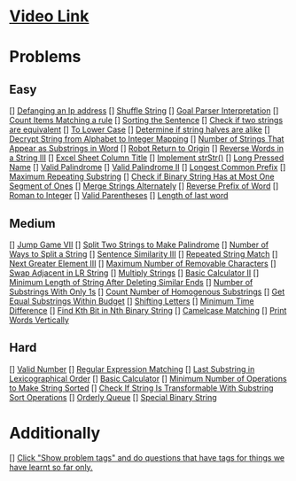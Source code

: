 # [Video Link](https://youtu.be/zL1DPZ0Ovlo)

# Problems

## Easy

[] [Defanging an Ip address](https://leetcode.com/problems/defanging-an-ip-address/)
[] [Shuffle String](https://leetcode.com/problems/shuffle-string/)
[] [Goal Parser Interpretation](https://leetcode.com/problems/goal-parser-interpretation/)
[] [Count Items Matching a rule](https://leetcode.com/problems/count-items-matching-a-rule/)
[] [Sorting the Sentence](https://leetcode.com/problems/sorting-the-sentence/)
[] [Check if two strings are equivalent](https://leetcode.com/problems/check-if-two-string-arrays-are-equivalent/)
[] [To Lower Case](https://leetcode.com/problems/to-lower-case/)
[] [Determine if string halves are alike](https://leetcode.com/problems/determine-if-string-halves-are-alike/)
[] [Decrypt String from Alphabet to Integer Mapping](https://leetcode.com/problems/decrypt-string-from-alphabet-to-integer-mapping/)
[] [Number of Strings That Appear as Substrings in Word](https://leetcode.com/problems/number-of-strings-that-appear-as-substrings-in-word/)
[] [Robot Return to Origin](https://leetcode.com/problems/robot-return-to-origin/)
[] [Reverse Words in a String III](https://leetcode.com/problems/reverse-words-in-a-string-iii/)
[] [Excel Sheet Column Title](https://leetcode.com/problems/excel-sheet-column-title/)
[] [Implement strStr()](https://leetcode.com/problems/implement-strstr/)
[] [Long Pressed Name](https://leetcode.com/problems/long-pressed-name/)
[] [Valid Palindrome](https://leetcode.com/problems/valid-palindrome/)
[] [Valid Palindrome II](https://leetcode.com/problems/valid-palindrome-ii/)
[] [Longest Common Prefix](https://leetcode.com/problems/longest-common-prefix/)
[] [Maximum Repeating Substring](https://leetcode.com/problems/maximum-repeating-substring/)
[] [Check if Binary String Has at Most One Segment of Ones](https://leetcode.com/problems/check-if-binary-string-has-at-most-one-segment-of-ones/)
[] [Merge Strings Alternately](https://leetcode.com/problems/merge-strings-alternately/)
[] [Reverse Prefix of Word](https://leetcode.com/problems/reverse-prefix-of-word/)
[] [Roman to Integer](https://leetcode.com/problems/roman-to-integer/)
[] [Valid Parentheses](https://leetcode.com/problems/valid-parentheses/)
[] [Length of last word](https://leetcode.com/problems/length-of-last-word/)

## Medium

[] [Jump Game VII](https://leetcode.com/problems/jump-game-vii/)
[] [Split Two Strings to Make Palindrome](https://leetcode.com/problems/split-two-strings-to-make-palindrome/)
[] [Number of Ways to Split a String](https://leetcode.com/problems/number-of-ways-to-split-a-string/)
[] [Sentence Similarity III](https://leetcode.com/problems/sentence-similarity-iii/)
[] [Repeated String Match](https://leetcode.com/problems/repeated-string-match/)
[] [Next Greater Element III](https://leetcode.com/problems/next-greater-element-iii/)
[] [Maximum Number of Removable Characters](https://leetcode.com/problems/maximum-number-of-removable-characters/)
[] [Swap Adjacent in LR String](https://leetcode.com/problems/swap-adjacent-in-lr-string/)
[] [Multiply Strings](https://leetcode.com/problems/multiply-strings/)
[] [Basic Calculator II](https://leetcode.com/problems/basic-calculator-ii/)
[] [Minimum Length of String After Deleting Similar Ends](https://leetcode.com/problems/minimum-length-of-string-after-deleting-similar-ends/)
[] [Number of Substrings With Only 1s](https://leetcode.com/problems/number-of-substrings-with-only-1s/)
[] [Count Number of Homogenous Substrings](https://leetcode.com/problems/count-number-of-homogenous-substrings/)
[] [Get Equal Substrings Within Budget](https://leetcode.com/problems/get-equal-substrings-within-budget/)
[] [Shifting Letters](https://leetcode.com/problems/shifting-letters/)
[] [Minimum Time Difference](https://leetcode.com/problems/minimum-time-difference/)
[] [Find Kth Bit in Nth Binary String](https://leetcode.com/problems/find-kth-bit-in-nth-binary-string/)
[] [Camelcase Matching](https://leetcode.com/problems/camelcase-matching/)
[] [Print Words Vertically](https://leetcode.com/problems/print-words-vertically/)

## Hard

[] [Valid Number](https://leetcode.com/problems/valid-number/)
[] [Regular Expression Matching](https://leetcode.com/problems/regular-expression-matching/)
[] [Last Substring in Lexicographical Order](https://leetcode.com/problems/last-substring-in-lexicographical-order/)
[] [Basic Calculator](https://leetcode.com/problems/basic-calculator/)
[] [Minimum Number of Operations to Make String Sorted](https://leetcode.com/problems/minimum-number-of-operations-to-make-string-sorted/)
[] [Check If String Is Transformable With Substring Sort Operations](https://leetcode.com/problems/check-if-string-is-transformable-with-substring-sort-operations/)
[] [Orderly Queue](https://leetcode.com/problems/orderly-queue/)
[] [Special Binary String](https://leetcode.com/problems/special-binary-string/)

# Additionally

[] [Click "Show problem tags" and do questions that have tags for things we have learnt so far only.](https://leetcode.com/tag/string/)

